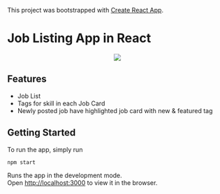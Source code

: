 This project was bootstrapped with [Create React App](https://github.com/facebook/create-react-app).

# Job Listing App in React 

<center><img src="https://raw.githubusercontent.com/sunilchaudhary3112/job_listings/master/demo_job_listing.JPG.JPG" /></center>

## Features
- Job List 
- Tags for skill in each Job Card
- Newly posted job have highlighted job card with new & featured tag 

## Getting Started

To run the app, simply run

``` npm start  ```

Runs the app in the development mode.<br />
Open [http://localhost:3000](http://localhost:3000) to view it in the browser.